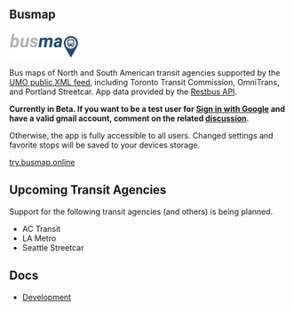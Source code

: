 ## Busmap

<img alt="BusMap" src="./packages/ui/assets/png/logo.png" width="125px" />

Bus maps of North and South American transit agencies supported by the [UMO public XML feed](https://retro.umoiq.com/xmlFeedDocs/NextBusXMLFeed.pdf), including Toronto Transit Commission, OmniTrans, and Portland Streetcar. App data provided by the [Restbus API](https://morganney.github.io/restbus.info).

**Currently in Beta. If you want to be a test user for [Sign in with Google](https://developers.google.com/identity/gsi/web/guides/overview) and have a valid gmail account, comment on the related [discussion](https://github.com/morganney/busmap/discussions/164)**.

Otherwise, the app is fully accessible to all users. Changed settings and favorite stops will be saved to your devices storage.

[try.busmap.online](https://try.busmap.online)

## Upcoming Transit Agencies

Support for the following transit agencies (and others) is being planned.

- AC Transit
- LA Metro
- Seattle Streetcar

## Docs

- [Development](docs/development.md)
